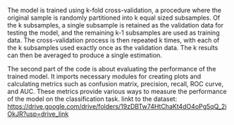 
The model is trained using k-fold cross-validation, a procedure where the original sample is randomly partitioned into k equal sized subsamples. Of the k subsamples, a single subsample is retained as the validation data for testing the model, and the remaining k-1 subsamples are used as training data. The cross-validation process is then repeated k times, with each of the k subsamples used exactly once as the validation data. The k results can then be averaged to produce a single estimation.

The second part of the code is about evaluating the performance of the trained model. It imports necessary modules for creating plots and calculating metrics such as confusion matrix, precision, recall, ROC curve, and AUC. These metrics provide various ways to measure the performance of the model on the classification task. 
linkt to the dataset: https://drive.google.com/drive/folders/19zDBTw74HtChaKt4dO4oPg5qQ_2iOkJR?usp=drive_link
